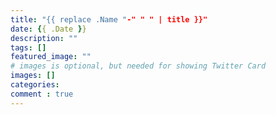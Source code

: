 ```yaml
---
title: "{{ replace .Name "-" " " | title }}"
date: {{ .Date }}
description: ""
tags: []
featured_image: ""
# images is optional, but needed for showing Twitter Card
images: []
categories: 
comment : true
---
```

